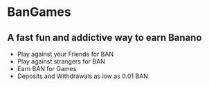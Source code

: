 # BanGames

## A fast fun and addictive way to earn Banano

- Play against your Friends for BAN
- Play against strangers for BAN
- Earn BAN for Games
- Deposits and Withdrawals as low as 0.01 BAN
